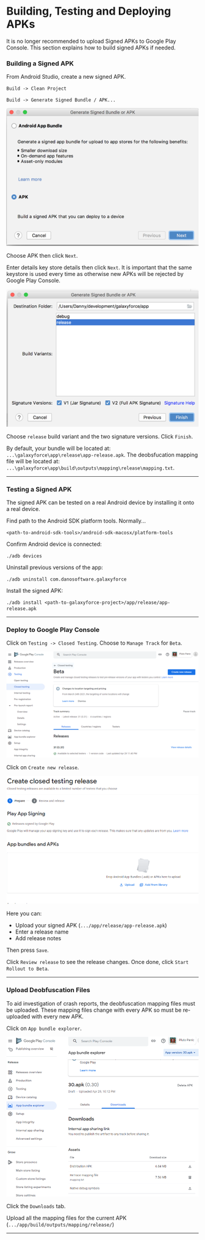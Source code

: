 # Building, Testing and Deploying APKs

It is no longer recommended to upload Signed APKs to Google Play Console. This section explains how
to build signed APKs if needed.

### Building a Signed APK

From Android Studio, create a new signed APK.

```
Build -> Clean Project
```

```
Build -> Generate Signed Bundle / APK...
```

![Create APK Image](createAPK.png "Create APK Image")

Choose APK then click `Next`.

Enter details key store details then click `Next`. It is important that the same keystore is used
every time as otherwise new APKs will be rejected by Google Play Console.

![Choose Build Variant](buildVariant.png "Choose Build Variant")

Choose `release` build variant and the two signature versions. Click `Finish`.

By default, your bundle will be located at: `...\galaxyforce\app\release\app-release.apk`. The
deobsfucation mapping file will be located
at: `...\galaxyforce\app\build\outputs\mapping\release\mapping.txt`.

***

### Testing a Signed APK

The signed APK can be tested on a real Android device by installing it onto a real device.

Find path to the Android SDK platform tools. Normally...

```
<path-to-android-sdk-tools>/android-sdk-macosx/platform-tools
```

Confirm Android device is connected:

```
./adb devices
```

Uninstall previous versions of the app:

```
./adb uninstall com.danosoftware.galaxyforce
```

Install the signed APK:

```
./adb install <path-to-galaxyforce-project>/app/release/app-release.apk
```

***

### Deploy to Google Play Console

Click on `Testing -> Closed Testing`. Choose to `Manage Track` for `Beta`.

![App Release](createRelease.png "App Release")

Click on `Create new release`.

![Upload Bundle](uploadBundle.png "Upload Bundle")

Here you can:

- Upload your signed APK (`.../app/release/app-release.apk`)
- Enter a release name
- Add release notes

Then press `Save`.

Click `Review release` to see the release changes. Once done, click `Start Rollout to Beta`.

***

### Upload Deobfuscation Files

To aid investigation of crash reports, the deobfuscation mapping files must be uploaded. These
mapping files change with every APK so must be re-uploaded with every new APK.

Click on `App bundle explorer`.

![Deobsfucation Mapping Files](apkMapping.png "Deobsfucation Mapping Files")

Click the `Downloads` tab.

Upload all the mapping files for the current APK (`.../app/build/outputs/mapping/release/`)

***